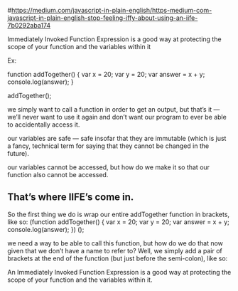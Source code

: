 #https://medium.com/javascript-in-plain-english/https-medium-com-javascript-in-plain-english-stop-feeling-iffy-about-using-an-iife-7b0292aba174

Immediately Invoked Function Expression is a good way at protecting the scope of your function and the variables within it

Ex:

function addTogether() {
 var x = 20;
 var y = 20;
 var answer = x + y;
 console.log(answer);
 }

addTogether();

we simply want to call a function in order to get an output, but that’s it — we’ll never want to use it again and don’t want our program to ever be able to accidentally access it.

our variables are safe — safe insofar that they are immutable (which is just a fancy, technical term for saying that they cannot be changed in the future).

our variables cannot be accessed, but how do we make it so that our function also cannot be accessed.

That’s where IIFE’s come in.
------------------------------

So the first thing we do is wrap our entire addTogether function in brackets, like so:
(function addTogether() {
 var x = 20;
 var y = 20;
 var answer = x + y;
 console.log(answer);
 }) ();

  we need a way to be able to call this function, but how do we do that now given that we don’t have a name to refer to? Well, we simply add a pair of brackets at the end of the function (but just before the semi-colon), like so:

  An Immediately Invoked Function Expression is a good way at protecting the scope of your function and the variables within it.